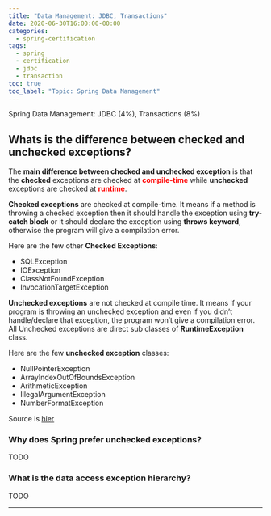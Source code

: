```yaml
---
title: "Data Management: JDBC, Transactions"
date: 2020-06-30T16:00:00-00:00
categories:
  - spring-certification
tags:
  - spring
  - certification
  - jdbc
  - transaction
toc: true
toc_label: "Topic: Spring Data Management"
---
```


Spring Data Management: JDBC (4%), Transactions (8%)

## Whats is the difference between checked and unchecked exceptions?

The **main difference between checked and unchecked exception** is that the **checked** exceptions are checked at <span style="color:red">**compile-time**</span> while **unchecked** exceptions are checked at <span style="color:red">**runtime**</span>.

**Checked exceptions** are checked at compile-time. It means if a method is throwing a checked exception then it should handle the exception using **try-catch block** or it should declare the exception using **throws keyword**, otherwise the program will give a compilation error.

Here are the few other **Checked Exceptions**:

* SQLException
* IOException
* ClassNotFoundException
* InvocationTargetException

**Unchecked exceptions** are not checked at compile time. It means if your program is throwing an unchecked exception and even if you didn’t handle/declare that exception, the program won’t give a compilation error. 
All Unchecked exceptions are direct sub classes of **RuntimeException** class.

Here are the few **unchecked exception** classes:

* NullPointerException
* ArrayIndexOutOfBoundsException
* ArithmeticException
* IllegalArgumentException
* NumberFormatException

Source is [hier](https://beginnersbook.com/2013/04/java-checked-unchecked-exceptions-with-examples/ "Checked and unchecked exceptions in java with examples")

### Why does Spring prefer unchecked exceptions?

TODO

### What is the data access exception hierarchy?

TODO

---

